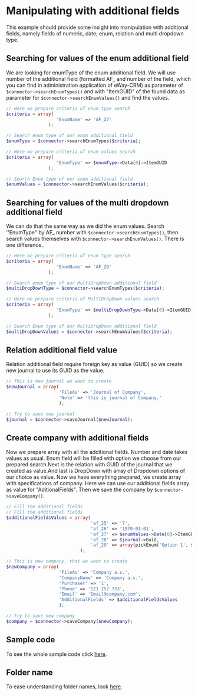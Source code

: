 
# Manipulating with additional fields
This example should provide some insight into manipulation with additional fields, namely fields of numeric, date, enum, relation and multi dropdown type.

## Searching for values of the enum additional field
We are looking for enumType of the enum additional field. We will use number of the additional field (formatted AF_ and number of the field, which you can find in administration application of eWay-CRM) as parameter of  `$connector->searchEnumTypes()` and with "ItemGUID" of the found data as parameter for `$connector->searchEnumValues()` and find the values.
```php
// Here we prepare criteria of enum type search
$criteria = array(
                   'EnumName' => 'AF_27'
                );

// Search enum type of our enum additional field
$enumType = $connector->searchEnumTypes($criteria);

// Here we prepare criteria of enum values search
$criteria = array(
                   'EnumType' => $enumType->Data[0]->ItemGUID
                );

// Search Enum type of our enum additional field
$enumValues = $connector->searchEnumValues($criteria);
```

## Searching for values of the multi dropdown additional field
We can do that the same way as we did the enum values.  Search ''EnumType" by AF_ number with `$connector->searchEnumTypes()`, then search values themselves with `$connector->searchEnumValues()`. There is one difference..
```php
// Here we prepare criteria of enum type search
$criteria = array(
                   'EnumName' => 'AF_29'
                );

// Search enum type of our MultiDropDown additional field
$multiDropDownType = $connector->searchEnumTypes($criteria);

// Here we prepare criteria of MultiDropDown values search
$criteria = array(
                   'EnumType' => $multiDropDownType->Data[0]->ItemGUID
                );

// Search Enum type of our MultiDropDown additional field
$multiDropDownValues = $connector->searchEnumValues($criteria);
```

## Relation additional field value
Relation additional field require foreign key as value (GUID) so we create new journal to use its GUID as the value.
```php
// This is new journal we want to create
$newJournal = array(
                    'FileAs' => 'Journal of Company',
                    'Note' => 'this is journal of Company.'
                    );

// Try to save new journal
$journal = $connector->saveJournal($newJournal);
```

## Create company with additional fields
Now we prepare array with all the additional fields. Number and date takes values as usual. Enum field will be filled with option we choose from our prepared search.Next is the relation with GUID of the journal that we created as value.And last is DropDown with array of Dropdown options of our choice as value. Now we have everything prepared, we create array with specifications of company. Here we can use our additional fields array as value for "AditionalFields". Then we save the company by  `$connector->saveCompany()`.
```php
// Fill the additional fields
// Fill the additional fields
$additionalFieldsValues = array(
                                'af_25' => '7',
                                'af_26' => '1970-01-01',
                                'af_27' => $enumValues->Date[0]->ItemGUID,
                                'af_28' => $journal->Guid,
                                'af_29' => array(pickEnum('Option 1', $multiDropDownValues->Data), pickEnum('Option 2', $multiDropDownValues->Data), pickEnum('Option 3', $multiDropDownValues->Data))
                            );

// This is new company, that we want to create
$newCompany = array(
                    'FileAs' => 'Company a.s.', 
                    'CompanyName' => 'Company a.s.',
                    'Purchaser' => '1',
                    'Phone' => '121 252 733',
                    'Email' => 'Email@company.com',
                    'AdditionalFields' => $additionalFieldsValues
                    );

// Try to save new company
$company = $connector->saveCompany($newCompany);
```

## Sample code
To see the whole sample code click [here](sample_code.php).

## Folder name
To ease understanding folder names, look [here](../../FolderNames.md).